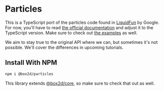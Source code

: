 # Particles

This is a TypeScript port of the particles code found in [LiquidFun](https://github.com/google/liquidfun) by Google. For now, you'll have to read [the official documentation](http://google.github.io/liquidfun/) and adjust it to the TypeScript version. Make sure to check out [the examples](https://github.com/Lusito/box2d.ts/tree/master/packages/testbed/src/tests/particles) as well.

We aim to stay true to the original API where we can, but sometimes it's not possible. We'll cover the differences in upcoming tutorials.

## Install With NPM

```bash
npm i @box2d/particles
```

This library extends [@box2d/core](../../core/README.md), so make sure to check that out as well.
